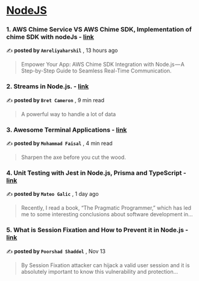 
<h1><a href=https://medium.com/tag/nodejs/recommended target="_blank" rel="noopener noreferrer">NodeJS</a></h1>
<h3>1. AWS Chime Service VS AWS Chime SDK, Implementation of chime SDK with nodeJs - <a href=https://medium.com/simform-engineering/aws-chime-service-vs-aws-chime-sdk-implementation-of-chime-sdk-with-nodejs-3d8a59522623?source=tag_recommended_feed---------0-84----------nodejs----------428f61d6_bc17_4c58_9256_8ecebc5ec936------- target="_blank" rel="noopener noreferrer">link</a></h3>

✍️ **posted by `Amreliyaharshil`** <date> , 13 hours ago</date>

<blockquote>Empower Your App: AWS Chime SDK Integration with Node.js — A Step-by-Step Guide to Seamless Real-Time Communication.</blockquote>

<h3>2. Streams in Node.js. - <a href=https://medium.com/gitconnected/an-introduction-to-streams-in-node-js-e021650f0440?source=tag_recommended_feed---------1-107----------nodejs----------428f61d6_bc17_4c58_9256_8ecebc5ec936------- target="_blank" rel="noopener noreferrer">link</a></h3>

✍️ **posted by `Bret Cameron`** <date> , 9 min read</date>

<blockquote>A powerful way to handle a lot of data</blockquote>

<h3>3. Awesome Terminal Applications - <a href=https://medium.com/gitconnected/awesome-terminal-applications-e4a06022dffa?source=tag_recommended_feed---------2-85----------nodejs----------428f61d6_bc17_4c58_9256_8ecebc5ec936------- target="_blank" rel="noopener noreferrer">link</a></h3>

✍️ **posted by `Mohammad Faisal`** <date> , 4 min read</date>

<blockquote>Sharpen the axe before you cut the wood.</blockquote>

<h3>4. Unit Testing with Jest in Node.js, Prisma and TypeScript - <a href=https://medium.com/@mateogalic112/unit-testing-with-jest-in-node-js-prisma-and-typescript-6ce717a0c651?source=tag_recommended_feed---------3-84----------nodejs----------428f61d6_bc17_4c58_9256_8ecebc5ec936------- target="_blank" rel="noopener noreferrer">link</a></h3>

✍️ **posted by `Mateo Galic`** <date> , 1 day ago</date>

<blockquote>Recently, I read a book, “The Pragmatic Programmer,” which has led me to some interesting conclusions about software development in…</blockquote>

<h3>5. What is Session Fixation and How to Prevent it in Node.js - <a href=https://medium.com/gitconnected/what-is-session-fixation-and-how-to-prevent-it-in-node-js-03580b6acd67?source=tag_recommended_feed---------4-107----------nodejs----------428f61d6_bc17_4c58_9256_8ecebc5ec936------- target="_blank" rel="noopener noreferrer">link</a></h3>

✍️ **posted by `Poorshad Shaddel`** <date> , Nov 13</date>

<blockquote>By Session Fixation attacker can hijack a valid user session and it is absolutely important to know this vulnerability and protection…</blockquote>

